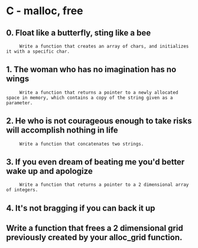 # C - malloc, free
##  0. Float like a butterfly, sting like a bee
		 Write a function that creates an array of chars, and initializes it with a specific char.
##  1. The woman who has no imagination has no wings
		 Write a function that returns a pointer to a newly allocated space in memory, which contains a copy of the string given as a parameter.
##  2. He who is not courageous enough to take risks will accomplish nothing in life
		 Write a function that concatenates two strings.
##  3. If you even dream of beating me you'd better wake up and apologize
		 Write a function that returns a pointer to a 2 dimensional array of integers.
##  4. It's not bragging if you can back it up
##  Write a function that frees a 2 dimensional grid previously created by your alloc_grid function.

